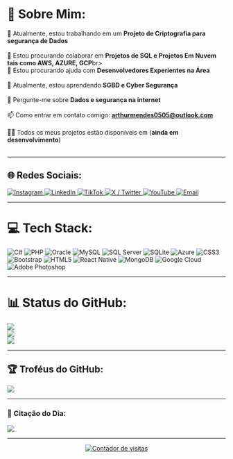 # 💫 Sobre Mim:
🔭 Atualmente, estou trabalhando em um **Projeto de Criptografia para segurança de Dados**<br><br>
👯 Estou procurando colaborar em **Projetos de SQL e Projetos Em Nuvem tais como AWS, AZURE, GCP**br><br>
🤝 Estou procurando ajuda com **Desenvolvedores Experientes na Área**<br><br>
🌱 Atualmente, estou aprendendo **SGBD e Cyber Segurança**<br><br>
💬 Pergunte-me sobre **Dados e segurança na internet**<br><br>
📫 Como entrar em contato comigo: **arthurmendes0505@outlook.com**<br><br>
👨‍💻 Todos os meus projetos estão disponíveis em (**ainda em desenvolvimento**)<br><br>

---

## 🌐 Redes Sociais:
<p align="left">
  <a href="https://instagram.com/Arthurlynow" target="_blank">
    <img src="https://img.shields.io/badge/Instagram-%23E4405F?style=for-the-badge&logo=Instagram&logoColor=white" alt="Instagram"/>
  </a>
  <a href="#">
    <img src="https://img.shields.io/badge/LinkedIn-%230077B5?style=for-the-badge&logo=linkedin&logoColor=white" alt="LinkedIn"/>
  </a>
  <a href="https://tiktok.com/@ArthurEntsev33" target="_blank">
    <img src="https://img.shields.io/badge/TikTok-%23000000?style=for-the-badge&logo=TikTok&logoColor=white" alt="TikTok"/>
  </a>
  <a href="https://x.com/ArthurEntsev33" target="_blank">
    <img src="https://img.shields.io/badge/X-%23000000?style=for-the-badge&logo=X&logoColor=white" alt="X / Twitter"/>
  </a>
  <a href="https://youtube.com/@@ArthurmEntsev" target="_blank">
    <img src="https://img.shields.io/badge/YouTube-%23FF0000?style=for-the-badge&logo=YouTube&logoColor=white" alt="YouTube"/>
  </a>
  <a href="mailto:arthurmendes0505@outlook.com">
    <img src="https://img.shields.io/badge/Email-D14836?style=for-the-badge&logo=gmail&logoColor=white" alt="Email"/>
  </a>
</p>

---

# 💻 Tech Stack:
![C#](https://img.shields.io/badge/C%23-239120?style=for-the-badge&logo=csharp&logoColor=white)
![PHP](https://img.shields.io/badge/PHP-777BB4?style=for-the-badge&logo=php&logoColor=white)
![Oracle](https://img.shields.io/badge/Oracle-F80000?style=for-the-badge&logo=oracle&logoColor=white)
![MySQL](https://img.shields.io/badge/MySQL-4479A1?style=for-the-badge&logo=mysql&logoColor=white)
![SQL Server](https://img.shields.io/badge/SQL%20Server-CC2927?style=for-the-badge&logo=microsoft-sql-server&logoColor=white)
![SQLite](https://img.shields.io/badge/SQLite-07405E?style=for-the-badge&logo=sqlite&logoColor=white)
![Azure](https://img.shields.io/badge/Azure-0072C6?style=for-the-badge&logo=microsoftazure&logoColor=white)
![CSS3](https://img.shields.io/badge/CSS3-1572B6?style=for-the-badge&logo=css3&logoColor=white)
![Bootstrap](https://img.shields.io/badge/Bootstrap-8511FA?style=for-the-badge&logo=bootstrap&logoColor=white)
![HTML5](https://img.shields.io/badge/HTML5-E34F26?style=for-the-badge&logo=html5&logoColor=white)
![React Native](https://img.shields.io/badge/React_Native-20232a?style=for-the-badge&logo=react&logoColor=61DAFB)
![MongoDB](https://img.shields.io/badge/MongoDB-4EA94B?style=for-the-badge&logo=mongodb&logoColor=white)
![Google Cloud](https://img.shields.io/badge/Google_Cloud-4285F4?style=for-the-badge&logo=google-cloud&logoColor=white)
![Adobe Photoshop](https://img.shields.io/badge/adobe%20photoshop-%2331A8FF.svg?style=for-the-badge&logo=adobe%20photoshop&logoColor=white)

---

# 📊 Status do GitHub:
![](https://github-readme-stats.vercel.app/api?username=arthurlynow098&theme=swift&hide_border=false&include_all_commits=false&count_private=false)<br/>
![](https://nirzak-streak-stats.vercel.app/?user=arthurlynow098&theme=swift&hide_border=false)<br/>
![](https://github-readme-stats.vercel.app/api/top-langs/?username=arthurlynow098&theme=swift&hide_border=false&include_all_commits=false&count_private=false&layout=compact)

---

## 🏆 Troféus do GitHub:
![](https://github-profile-trophy.vercel.app/?username=arthurlynow098&theme=highcontrast&no-frame=false&no-bg=false&margin-w=4)

---

### 📜 Citação do Dia:
![](https://quotes-github-readme.vercel.app/api?type=horizontal&theme=light)

---

<p align="center">
  <a href="https://visitcount.itsvg.in">
    <img src="https://visitcount.itsvg.in/api?id=arthurlynow098&icon=2&color=0" alt="Contador de visitas"/>
  </a>
</p>

<!-- Proudly created with GPRM ( https://gprm.itsvg.in ) -->
